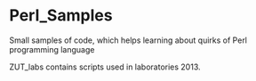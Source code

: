 Perl_Samples
============

Small samples of code, which helps learning about quirks of Perl programming language


ZUT_labs contains scripts used in laboratories 2013.

